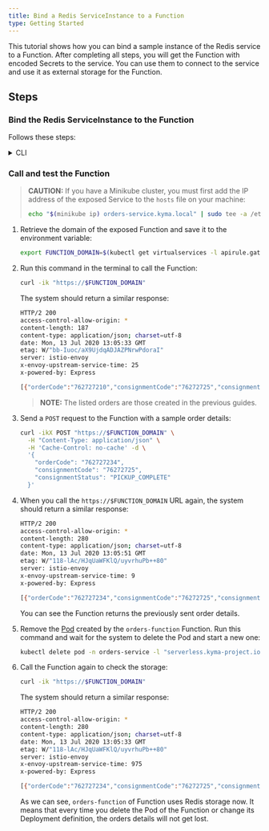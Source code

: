 ```yaml
---
title: Bind a Redis ServiceInstance to a Function
type: Getting Started
---
```


This tutorial shows how you can bind a sample instance of the Redis service to a Function. After completing all steps, you will get the Function with encoded Secrets to the service. You can use them to connect to the service and use it as external storage for the Function.

## Steps

### Bind the Redis ServiceInstance to the Function

Follows these steps:

<div tabs name="steps" group="bind-redis-to-function">
  <details>
  <summary label="cli">
  CLI
  </summary>

1. Create a ServiceBinding CR that points to the existing Redis instance in the **spec.instanceRef** field:

```yaml
cat <<EOF | kubectl apply -f -
apiVersion: servicecatalog.k8s.io/v1beta1
kind: ServiceBinding
metadata:
  name: orders-function
  namespace: orders-service
spec:
  instanceRef:
    name: redis-service
EOF
```

2. Check if the ServiceBinding CR was created. The last condition in the CR status should state `Ready True`:

```bash
kubectl get servicebinding orders-function -n orders-service -o=jsonpath="{range .status.conditions[*]}{.type}{'\t'}{.status}{'\n'}{end}"
```

3. Create a ServiceBindingUsage CR:

```yaml
cat <<EOF | kubectl apply -f -
apiVersion: servicecatalog.kyma-project.io/v1alpha1
kind: ServiceBindingUsage
metadata:
  name: orders-function
  namespace: orders-service
spec:
  serviceBindingRef:
    name: orders-function
  usedBy:
    kind: serverless-function
    name: orders-function
  parameters:
    envPrefix:
      name: "REDIS_"
EOF
```

   - The **spec.serviceBindingRef** and **spec.usedBy** fields are required. **spec.serviceBindingRef** points to the ServiceBinding you have just created and **spec.usedBy** points to the Function. More specifically, **spec.usedBy** refers to the name of the Function and the cluster-specific [UsageKind CR](/components/service-catalog/#custom-resource-usage-kind) (`kind: serverless-function`) that defines how Secrets should be injected to your Function when creating a ServiceBinding.

   - The **spec.parameters.envPrefix.name** field is optional. It adds a prefix to all environment variables injected in a Secret to the Function when creating a ServiceBinding. In our example, **envPrefix** is `REDIS_`, so all environmental variables will follow the `REDIS_{env}` naming pattern.

     > **TIP:** It is considered good practice to use **envPrefix**. In some cases, a Function must use several instances of a given ServiceClass. Prefixes allow you to distinguish between instances and make sure that one Secret does not overwrite another one.

4. Check if the ServiceBindingUsage CR was created. The last condition in the CR status should state `Ready True`:

```bash
kubectl get servicebindingusage orders-function -n orders-service -o=jsonpath="{range .status.conditions[*]}{.type}{'\t'}{.status}{'\n'}{end}"
```

5. If you want to see the Secret details and retrieve them from the ServiceBinding, run this command:

<!-- Not sure if this step is needed-->

```bash
kubectl get secret orders-function -n orders-service -o go-template='{{range $k,$v := .data}}{{printf "%s: " $k}}{{if not $v}}{{$v}}{{else}}{{$v | base64decode}}{{end}}{{"\n"}}{{end}}'
```

    You should get a similar result:

    ```bash
    HOST: hb-redis-micro-0e965585-9699-443f-b987-38bc6af0e416-redis.serverless.svc.cluster.local
    PORT: 6379
    REDIS_PASSWORD: 1tvDcINZvp
    ```

    </details>
    <details>
    <summary label="console-ui">
    Console UI
    </summary>

1. Go to the **Functions** view under the **Development** section in the left navigation panel and select the `orders-function` Function.

2. Switch to the **Configuration** tab and select **Create Service Binding** in the **Service Bindings** section.

3. Select `redis-service` in the **Service Instance** drop-down list, add `REDIS_` as **Prefix for injected variables**, and make sure **Create new Secret** is selected.

   > **NOTE:** The **Prefix for injected variables** field is optional. It adds a prefix to all environment variables injected in a Secret to the Function when creating a ServiceBinding. In our example, the prefix is set to `REDIS_`, so all environmental variables will follow the `REDIS_{ENVIRONMENT_VARIABLE}` naming pattern.

   > **TIP:** It is considered good practice to use prefixes for environment variables. In some cases, a Function must use several instances of a given ServiceClass. Prefixes allow you to distinguish between instances and make sure t

4. Select **Create** to confirm changes.

The message appears on the screen confirming that the ServiceBinding was successfully created, and you will see it in the **Service Bindings** section in your Function, along with environment variable names.

If you switch to the **Code** tab and scroll down to the **Environment Variables** section, you should see `REDIS_PORT`, `REDIS_HOST` and `REDIS_REDIS_PASSWORD` items with the `Service Binding` type. It indicates that the environment variable was injected to the Function by the ServiceBinding.

    </details>
</div>

### Call and test the Function

> **CAUTION:** If you have a Minikube cluster, you must first add the IP address of the exposed Service to the `hosts` file on your machine:
>
>  ```bash
>  echo "$(minikube ip) orders-service.kyma.local" | sudo tee -a /etc/hosts
>  ```

1. Retrieve the domain of the exposed Function and save it to the environment variable:

   ```bash
   export FUNCTION_DOMAIN=$(kubectl get virtualservices -l apirule.gateway.kyma-project.io/v1alpha1=orders-function.orders-service -n orders-service -o=jsonpath='{.items[*].spec.hosts[0]}')
   ```

2. Run this command in the terminal to call the Function:

   ```bash
   curl -ik "https://$FUNCTION_DOMAIN"
   ```

   The system should return a similar response:

   ```bash
   HTTP/2 200
   access-control-allow-origin: *
   content-length: 187
   content-type: application/json; charset=utf-8
   date: Mon, 13 Jul 2020 13:05:33 GMT
   etag: W/"bb-Iuoc/aX9UjdqADJAZPNrwPdoraI"
   server: istio-envoy
   x-envoy-upstream-service-time: 25
   x-powered-by: Express

   [{"orderCode":"762727210","consignmentCode":"76272725","consignmentStatus":"PICKUP_COMPLETE"}, {"orderCode":"123456789","consignmentCode":"76272725","consignmentStatus":"PICKUP_COMPLETE"}]
   ```

   > **NOTE:** The listed orders are those created in the previous guides.

3. Send a `POST` request to the Function with a sample order details:

   ```bash
   curl -ikX POST "https://$FUNCTION_DOMAIN" \
     -H "Content-Type: application/json" \
     -H 'Cache-Control: no-cache' -d \
     '{
       "orderCode": "762727234",
       "consignmentCode": "76272725",
       "consignmentStatus": "PICKUP_COMPLETE"
     }'
   ```

4. When you call the `https://$FUNCTION_DOMAIN` URL again, the system should return a similar response:

   ```bash
   HTTP/2 200
   access-control-allow-origin: *
   content-length: 280
   content-type: application/json; charset=utf-8
   date: Mon, 13 Jul 2020 13:05:51 GMT
   etag: W/"118-lAc/HJqUaWFKlQ/uyvrhuPb++80"
   server: istio-envoy
   x-envoy-upstream-service-time: 9
   x-powered-by: Express

   [{"orderCode":"762727234","consignmentCode":"76272725","consignmentStatus":"PICKUP_COMPLETE"}, {"orderCode":"762727210","consignmentCode":"76272725","consignmentStatus":"PICKUP_COMPLETE"}, {"orderCode":"123456789","consignmentCode":"76272725","consignmentStatus":"PICKUP_COMPLETE"}]
   ```

   You can see the Function returns the previously sent order details.

5. Remove the [Pod](https://kubernetes.io/docs/concepts/workloads/pods/) created by the `orders-function` Function. Run this command and wait for the system to delete the Pod and start a new one:

   ```bash
   kubectl delete pod -n orders-service -l "serverless.kyma-project.io/function-name=orders-function"
   ```

6. Call the Function again to check the storage:

   ```bash
   curl -ik "https://$FUNCTION_DOMAIN"
   ```

   The system should return a similar response:

   ```bash
   HTTP/2 200
   access-control-allow-origin: *
   content-length: 280
   content-type: application/json; charset=utf-8
   date: Mon, 13 Jul 2020 13:05:33 GMT
   etag: W/"118-lAc/HJqUaWFKlQ/uyvrhuPb++80"
   server: istio-envoy
   x-envoy-upstream-service-time: 975
   x-powered-by: Express

   [{"orderCode":"762727234","consignmentCode":"76272725","consignmentStatus":"PICKUP_COMPLETE"}, {"orderCode":"762727210","consignmentCode":"76272725","consignmentStatus":"PICKUP_COMPLETE"}, {"orderCode":"123456789","consignmentCode":"76272725","consignmentStatus":"PICKUP_COMPLETE"}]
   ```

   As we can see, `orders-function` of Function uses Redis storage now. It means that every time you delete the Pod of the Function or change its Deployment definition, the orders details will not get lost.

